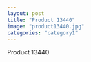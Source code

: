 ```yaml
---
layout: post
title: "Product 13440"
image: "product13440.jpg"
categories: "category1"
---
```

Product 13440
